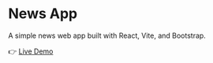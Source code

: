 # News App

A simple news web app built with React, Vite, and Bootstrap.

👉 [Live Demo](https://adityasakhuja18.github.io/News-app/)

